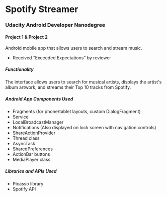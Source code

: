 # Spotify Streamer

### Udacity Android Developer Nanodegree

#### Project 1 & Project 2

Android mobile app that allows users to search and stream music.

- Received “Exceeded Expectations” by reviewer

##### Functionality

The interface allows users to search for musical artists, displays the artist's album artwork, and streams their Top 10 tracks from Spotify.

##### Android App Components Used
- Fragments (for phone/tablet layouts, custom DialogFragment)
- Service
- LocalBroadcastManager
- Notifications (Also displayed on lock screen with navigation controls)
- ShareActionProvider
- Thread class
- AsyncTask
- SharedPreferences
- ActionBar buttons
- MediaPlayer class

##### Libraries and APIs Used
- Picasso library
- Spotify API
